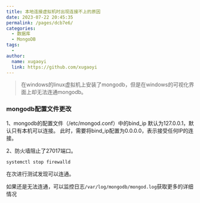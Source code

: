 ```yaml
---
title: 本地连接虚拟机时出现连接不上的原因
date: 2023-07-22 20:45:35
permalink: /pages/dcb7e6/
categories:
  - 数据库
  - MongoDB
tags:
  - 
author: 
  name: xugaoyi
  link: https://github.com/xugaoyi
---
```

> 在windows的linux虚拟机上安装了mongodb，但是在windows的可视化界面上却无法连通mongodb。



### mongodb配置文件更改

  1、mongodb的配置文件（/etc/mongod.conf）中的bind_ip 默认为127.0.0.1，默认只有本机可以连接。  此时，需要将bind_ip配置为0.0.0.0，表示接受任何IP的连接。

  2、防火墙阻止了27017端口。

```shell
systemctl stop firewalld
```



在次进行测试发现可以连通。





如果还是无法连通，可以监控日志`/var/log/mongodb/mongod.log`获取更多的详细情况